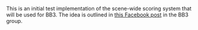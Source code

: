 This is an initial test implementation of the scene-wide scoring system that will be used for BB3.
The idea is outlined in [this Facebook post](https://www.facebook.com/events/1788575457853671/permalink/1949400981771117) in the BB3 group.
